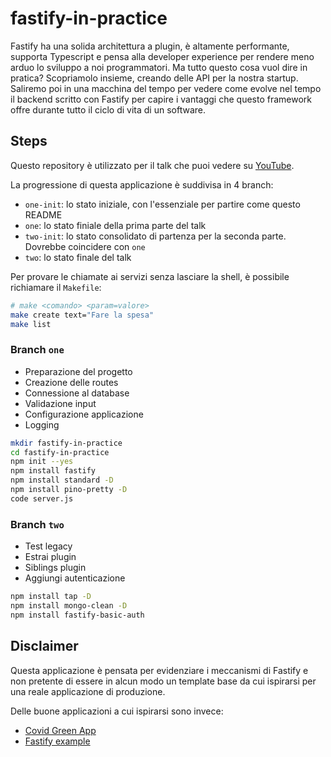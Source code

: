 # fastify-in-practice
Fastify ha una solida architettura a plugin, è altamente performante, supporta Typescript e pensa alla developer experience per rendere meno arduo lo sviluppo a noi programmatori. Ma tutto questo cosa vuol dire in pratica? Scopriamolo insieme, creando delle API per la nostra startup. Saliremo poi in una macchina del tempo per vedere come evolve nel tempo il backend scritto con Fastify per capire i vantaggi che questo framework offre durante tutto il ciclo di vita di un software.


## Steps

Questo repository è utilizzato per il talk che puoi vedere su [YouTube](TODO).

La progressione di questa applicazione è suddivisa in 4 branch:

- `one-init`: lo stato iniziale, con l'essenziale per partire come questo README
- `one`: lo stato finiale della prima parte del talk
- `two-init`: lo stato consolidato di partenza per la seconda parte. Dovrebbe coincidere con `one`
- `two`: lo stato finale del talk

Per provare le chiamate ai servizi senza lasciare la shell, è possibile richiamare il `Makefile`:

```sh
# make <comando> <param=valore>
make create text="Fare la spesa"
make list
```

### Branch `one`

- Preparazione del progetto
- Creazione delle routes
- Connessione al database
- Validazione input
- Configurazione applicazione
- Logging

```sh
mkdir fastify-in-practice
cd fastify-in-practice
npm init --yes
npm install fastify
npm install standard -D
npm install pino-pretty -D
code server.js
```

### Branch `two`

- Test legacy
- Estrai plugin
- Siblings plugin
- Aggiungi autenticazione

```sh
npm install tap -D
npm install mongo-clean -D
npm install fastify-basic-auth
```

## Disclaimer

Questa applicazione è pensata per evidenziare i meccanismi di Fastify e non pretente di essere
in alcun modo un template base da cui ispirarsi per una reale applicazione di produzione.

Delle buone applicazioni a cui ispirarsi sono invece:

- [Covid Green App](https://github.com/covidgreen/covid-green-backend-api#readme)
- [Fastify example](https://github.com/delvedor/fastify-example#readme)
